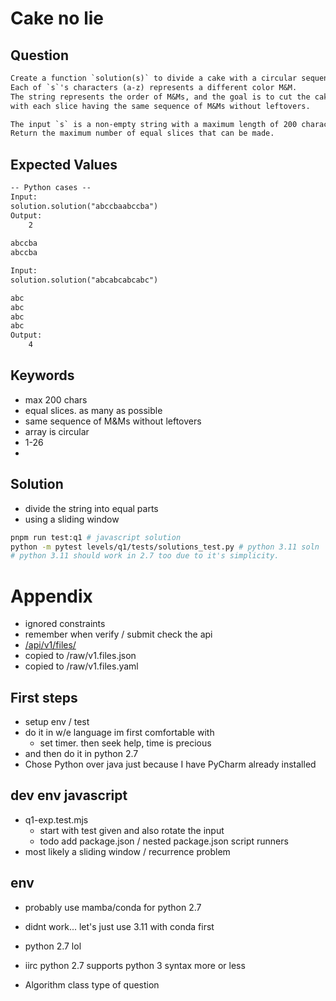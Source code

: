 # Cake no lie
## Question 
```txt
Create a function `solution(s)` to divide a cake with a circular sequence of M&Ms into equal parts.
Each of `s`'s characters (a-z) represents a different color M&M. 
The string represents the order of M&Ms, and the goal is to cut the cake into as many equal slices as possible, 
with each slice having the same sequence of M&Ms without leftovers. 

The input `s` is a non-empty string with a maximum length of 200 characters. 
Return the maximum number of equal slices that can be made.
```

## Expected Values
```txt
-- Python cases --
Input:
solution.solution("abccbaabccba")
Output:
    2
    
abccba
abccba

Input:
solution.solution("abcabcabcabc")

abc
abc
abc
abc
Output:
    4
```

## Keywords
* max 200 chars
* equal slices. as many as possible
* same sequence of M&Ms without leftovers
* array is circular
* 1-26
* 
## Solution
* divide the string into equal parts
* using a sliding window
```bash
pnpm run test:q1 # javascript solution
python -m pytest levels/q1/tests/solutions_test.py # python 3.11 soln
# python 3.11 should work in 2.7 too due to it's simplicity.
```


# Appendix
* ignored constraints
* remember when verify / submit check the api
* [/api/v1/files/
](https://foobar.withgoogle.com/api/v1/files/)
* copied to /raw/v1.files.json
* copied to /raw/v1.files.yaml

## First steps
* setup env / test
* do it in w/e language im first comfortable with
  * set timer. then seek help, time is precious
* and then do it in python 2.7
* Chose Python over java just because I have PyCharm already installed

## dev env javascript
* q1-exp.test.mjs
  * start with test given and also rotate the input
  * todo add package.json / nested package.json script runners
* most likely a sliding window / recurrence problem
## env
* probably use mamba/conda for python 2.7
* didnt work... let's just use 3.11 with conda first

* python 2.7 lol
* iirc python 2.7 supports python 3 syntax more or less
* Algorithm class type of question
